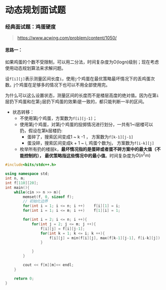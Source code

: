 # 动态规划面试题

### 经典面试题：鸡蛋硬度

> https://www.acwing.com/problem/content/1050/

#### 思路一：

如果鸡蛋的个数不受限制，可以用二分法，时间复杂度为O(logn)级别；现在考虑使用动态规划算法来求解问题。

设`f[i][j]`表示测量区间长度`i`，使用`j`个鸡蛋在最优策略最坏情况下的丢鸡蛋次数。j个鸡蛋在足够多的情况下也可以不用全部使用完。

为什么可以这么设置状态，测量区间的长度而不是楼层高度的绝对值。因为在第`i`层扔下鸡蛋和在第`j`层扔下鸡蛋的效果i是一致的，都只能判断一半的区间。

- 状态转移： 
  - 不使用第j个鸡蛋，方案数为`f[i][j-1]`；
  - 使用第j个鸡蛋，对第j个鸡蛋的投掷情况进行划分，一共有1~i层楼可以扔，假设在第k层楼扔:
    - 蛋碎了，搜索区间变成1 ~ k -1 ， 方案数为`f[k-1][j-1]`
    - 蛋没碎，搜索区间变成k + 1 ~ i, 鸡蛋个数为j， 方案数为`f[i-k][j]`
  - 枚举所有扔的楼层k，**最坏情况指的是蛋碎或者蛋不碎方案中的最大值（不能控制的）， 最优策略指这些情况中的最小值**。时间复杂度为$O(n^2m)$

```c++
#include<bits/stdc++.h>

using namespace std;
int n, m;
int f[110][20];
int main(){
    while(cin >> n >> m){
        memset(f, 0, sizeof f);
        // 初始化边界
        for(int i = 1; i <= n; i ++)    f[i][1] = i;
        for(int i = 1; i <= m; i ++)    f[1][i] = 1;

        for(int i = 2; i <= n; i ++){
            for(int j = 2; j <= m; j ++){
                f[i][j] = f[i][j-1];
                for(int k = 1; k <= i; k ++){
                    f[i][j] = min(f[i][j], max(f[k-1][j-1], f[i-k][j]) + 1);
                }

            }
        }

        cout << f[n][m]<< endl;       
    }

    return 0;
}
```



